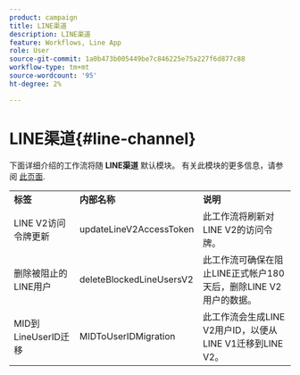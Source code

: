 ```yaml
---
product: campaign
title: LINE渠道
description: LINE渠道
feature: Workflows, Line App
role: User
source-git-commit: 1a0b473b005449be7c846225e75a227f6d877c88
workflow-type: tm+mt
source-wordcount: '95'
ht-degree: 2%

---
```



# LINE渠道{#line-channel}

下面详细介绍的工作流将随 **LINE渠道** 默认模块。 有关此模块的更多信息，请参阅 [此页面](../../v8/send/line.md).

<table> 
 <tbody> 
  <tr> 
   <td> <strong>标签</strong><br /> </td> 
   <td> <strong>内部名称</strong><br /> </td> 
   <td> <strong>说明</strong><br /> </td> 
  </tr> 
  <tr> 
   <td> <span class="uicontrol">LINE V2访问令牌更新</span> <br /> </td> 
   <td> <span class="uicontrol">updateLineV2AccessToken</span> <br /> </td> 
   <td> 此工作流将刷新对LINE V2的访问令牌。<br /> </td> 
  </tr> 
  <tr> 
   <td> <span class="uicontrol">删除被阻止的LINE用户</span> <br /> </td> 
   <td> <span class="uicontrol">deleteBlockedLineUsersV2</span> <br /> </td> 
   <td> 此工作流可确保在阻止LINE正式帐户180天后，删除LINE V2用户的数据。<br /> </td> 
  </tr> 
  <tr> 
   <td> <span class="uicontrol">MID到LineUserID迁移</span> <br /> </td> 
   <td> <span class="uicontrol">MIDToUserIDMigration</span> <br /> </td> 
   <td> 此工作流会生成LINE V2用户ID，以便从LINE V1迁移到LINE V2。<br /> </td> 
  </tr> 
 </tbody> 
</table>

